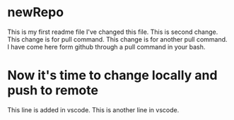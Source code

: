 # newRepo
This is my first readme file
I've changed this file.
This is second change.
This change is for pull command.
This change is for another pull command.
I have come here form github through a pull command in your bash.


 # Now it's time to change locally and push to remote
 This line is added in vscode.
 This is another line in vscode.